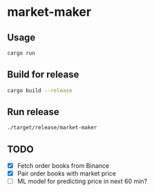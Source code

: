 # market-maker

## Usage

```bash
cargo run
```

## Build for release

```bash
cargo build --release
```

## Run release

```bash
./target/release/market-maker
```

## TODO

- [x] Fetch order books from Binance
- [x] Pair order books with market price
- [ ] ML model for predicting price in next 60 min?
